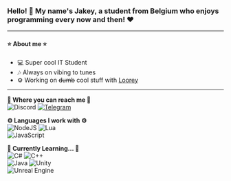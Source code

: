 ### Hello! 👋 My name's Jakey, a student from Belgium who enjoys programming every now and then! ❤
---
#### ⭐ About me ⭐
- 💻 Super cool IT Student
- 🎶 Always on vibing to tunes
- ⚙ Working on ~~dumb~~ cool stuff with <a href="https://github.com/Looreydev">Loorey</a>
---

**💙 Where you can reach me 💙**\
<img alt="Discord" src="https://img.shields.io/badge/Jakey-0673%20-%237289DA.svg?&style=for-the-badge&logo=discord&logoColor=white"/> <a href="https://t.me/JakeyF"><img alt="Telegram" src="https://img.shields.io/badge/@JakeyF-2CA5E0?style=for-the-badge&logo=telegram&logoColor=white"/></a>

**⚙ Languages I work with ⚙**\
<img alt="NodeJS" src="https://img.shields.io/badge/node.js%20-%2343853D.svg?&style=for-the-badge&logo=node.js&logoColor=white"/> <img alt="Lua" src="https://img.shields.io/badge/lua-%232C2D72.svg?&style=for-the-badge&logo=lua&logoColor=white"/>\
<img alt="JavaScript" src="https://img.shields.io/badge/javascript%20-%23323330.svg?&style=for-the-badge&logo=javascript&logoColor=%23F7DF1E"/>

**📖 Currently Learning... 📖**\
<img alt="C#" src="https://img.shields.io/badge/c%23%20-%23239120.svg?&style=for-the-badge&logo=c-sharp&logoColor=white"/> <img alt="C++" src="https://img.shields.io/badge/c++%20-%2300599C.svg?&style=for-the-badge&logo=c%2B%2B&ogoColor=white"/>\
<img alt="Java" src="https://img.shields.io/badge/java-%23ED8B00.svg?&style=for-the-badge&logo=java&logoColor=white"/>
<img alt="Unity" src="https://img.shields.io/badge/unity%20-%23000000.svg?&style=for-the-badge&logo=unity&logoColor=white"/>\
<img alt="Unreal Engine" src="https://img.shields.io/badge/unreal%20engine%20-%23313131.svg?&style=for-the-badge&logo=unreal%20engine&logoColor=white"/>


